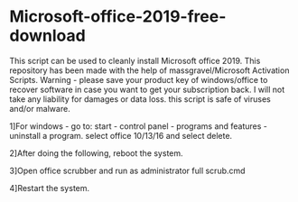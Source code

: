 # Microsoft-office-2019-free-download
This script can be used to cleanly install Microsoft office 2019. This repository has been made with the help of massgravel/Microsoft Activation Scripts. Warning - please save your product key of windows/office to recover software in case you want to get your subscription back. I will not take any liability for damages or data loss. this script is safe of viruses and/or malware.

1]For windows - go to: start - control panel - programs and features - uninstall a program. select office 10/13/16 and select delete.

2]After doing the following, reboot the system.

3]Open office scrubber and run as administrator full scrub.cmd

4]Restart the system.

